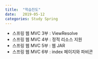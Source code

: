 ```yaml
---
title:  "학습진도"
date:   2019-05-12
categories: Study Spring
---
```


+ 스프링 웹 MVC 3부 : ViewResolve
+ 스프링 웹 MVC 4부 : 정적 리소스 지원
+ 스프링 웹 MVC 5부 : 웹 JAR
+ 스프링 웹 MVC 6부 : index 페이지와 파비콘
